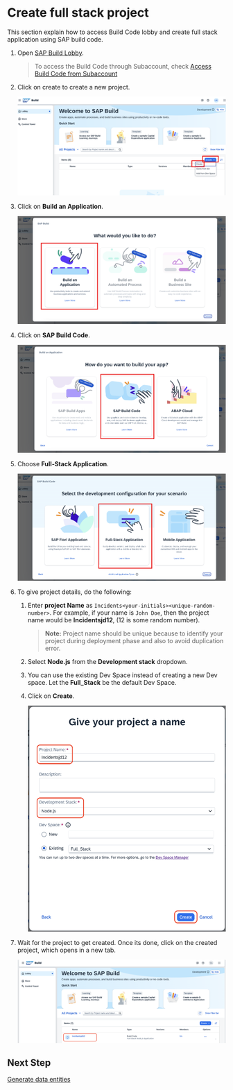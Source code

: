 # Create full stack project

This section explain how to access Build Code lobby and create full stack application using SAP build code.

1. Open [SAP Build Lobby](https://dcom-buildcodeadmin.ap10.build.cloud.sap/lobby).

    > To access the Build Code through Subaccount, check [Access Build Code from Subaccount](./lobby-subaccount.md)
    

2. Click on create to create a new project.

    ![build lobby](../images/create-full-stack-project/lobby.png)

3. Click on **Build an Application**.
    
    ![build application](../images/create-full-stack-project/build-app.png)

4. Click on **SAP Build Code**.

    ![build code](../images/create-full-stack-project/sap-build-code.png)

5. Choose **Full-Stack Application**.

    ![full-stack-app](../images/create-full-stack-project/full-stack-app.png)

6. To give project details, do the following:

    1. Enter **project Name** as `Incidents<your-initials><unique-random-number>`. For example, if your name is `John Doe`, then the project name would be **Incidentsjd12**, (12 is some random number).

        > **Note:** Project name should be unique because to identify your project during deployment phase and also to avoid duplication error.

    2. Select **Node.js** from the **Development stack** dropdown.
    3. You can use the existing Dev Space instead of creating a new Dev space. Let the **Full_Stack** be the default Dev Space.
    4. Click on **Create**.

        ![project details](../images/create-full-stack-project/project_name.png)


7. Wait for the project to get created. Once its done, click on the created project, which opens in a new tab.

    ![project-created](../images/create-full-stack-project/project_created.png)

## Next Step

[Generate data entities](create-data-entities.md)
